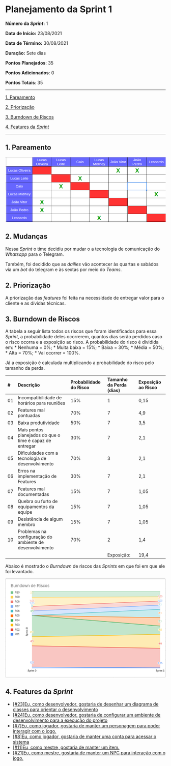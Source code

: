 # Planejamento da Sprint 1

**Número da _Sprint_:** 1

**Data de Início:** 23/08/2021  

**Data de Término:** 30/08/2021

**Duração:** Sete dias

**Pontos Planejados**: 35

**Pontos Adicionados**: 0

**Pontos Totais**: 35

-------

[1. Pareamento](#1-pareamento)

[2. Priorização](#2-priorizacao)

[3. Burndown de Riscos](#4-burndown-de-riscos)

[4. Features da _Sprint_](#5-features-da-sprint)

-------
## 1. Pareamento
![](images/pairing_table_sprint1.png)

## 2. Mudanças
Nessa _Sprint_ o time decidiu por mudar o a tecnologia de comunicação do _Whatsapp_ para o Telegram. 

Também, foi decidido que as _dailies_ vão acontecer às quartas e sabádos via um _bot_ do telegram e às sextas por meio do _Teams_.

## 2. Priorização
A priorização das _features_ foi feita na necessidade de entregar valor para o cliente e as dívidas técnicas.

## 3. Burndown de Riscos

A  tabela a seguir lista todos os riscos que foram identificados para essa _Sprint_, a probabilidade deles ocorrerem, quantos dias serão perdidos caso o risco ocorra e a exposição ao risco. A probabilidade do risco é dividida em:
    * Nenhuma = 0%;
    * Muita baixa = 15%;
    * Baixa = 30%;
    * Média = 50%;
    * Alta = 70%;
    * Vai ocorrer = 100%.

Já a exposição é calculada multiplicando a probabilidade do risco pelo tamanho da perda.

| #  | Descrição | Probabilidade do Risco |Tamanho da Perda (dias)|Exposição ao Risco |
| :- | :---------------                                         | :---| :-| :--- |
| 01 | Incompatibilidade de horários para reuniões              | 15% | 1 | 0,15 |
| 02 | Features mal pontuadas                                   | 70% | 7 | 4,9  |
| 03 | Baixa produtividade                                      | 50% | 7 | 3,5  |
| 04 | Mais pontos planejados do que o time é capaz de entregar | 30% | 7 | 2,1  |
| 05 | Dificuldades com a tecnologia de desenvolvimento         | 70% | 3 | 2,1  |
| 06 | Erros na implementação de Features                       | 30% | 7 | 2,1  |
| 07 | Features mal documentadas                                | 15% | 7 | 1,05 |
| 08 | Quebra ou furto de equipamentos da equipe                | 15% | 7 | 1,05 |
| 09 | Desistência de algum membro                              | 15% | 7 | 1,05 |
| 10 | Problemas na configuração do ambiente de desenvolvimento | 70% | 2 | 1,4  |
|    |   |   | Exposição:  | 19,4 |

Abaixo é mostrado o _Burndown_ de riscos das _Sprints_ em que foi em que ele foi levantado.

![](images/burndown_risk_sprint1.png)

## 4. Features da _Sprint_
* <a href="https://github.com/lucaaas/Equipe8DS/issues/23"> [#23]Eu, como desenvolvedor, gostaria de desenhar um diagrama de classes para orientar o desenvolvimento </a>
* <a href="https://github.com/lucaaas/Equipe8DS/issues/24"> [#24]Eu, como desenvolvedor, gostaria de configurar um ambiente de desenvolvimento para a execução do projeto </a>
* <a href="https://github.com/lucaaas/Equipe8DS/issues/7"> [#7]Eu, como jogador, gostaria de manter um personagem para poder interagir com o jogo. </a>
* <a href="https://github.com/lucaaas/Equipe8DS/issues/8"> [#8]Eu, como jogador, gostaria de manter uma conta para acessar o sistema </a>
* <a href="https://github.com/lucaaas/Equipe8DS/issues/11"> [#11]Eu, como mestre, gostaria de manter um item. </a>
* <a href="https://github.com/lucaaas/Equipe8DS/issues/21"> [#21]Eu, como mestre, gostaria de manter um NPC para interação com o jogo. </a>